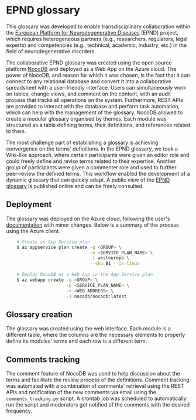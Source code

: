 # EPND glossary

This glossary was developed to enable transdisciplinary collaboration 
within the [European Platform for Neurodegenerative Diseases](https://epnd.org)
(EPND) project, which requires heterogeneous partners (e.g., researchers, 
regulators, legal experts) and competencies (e.g., technical, academic,
industry, etc.) in the field of neurodegenerative disorders.

The collaborative EPND glossary was created using the open source platform 
[NocoDB](https://nocodb.com) and deployed as a Web App on the Azure cloud. 
The power of NocoDB, and reason for which it was chosen, is the fact that it 
can connect to any relational database and convert it into a collaborative 
spreadsheet with a user-friendly interface. Users can simultaneously work on 
tables, change views, and comment on the content, with an audit process 
that tracks all operations on the system. Furthermore, REST APIs are 
provided to interact with the database and perform task automation, which 
can help with the management of the glossary. NocoDB allowed to create a 
modular glossary organised by themes. Each module was structured as a table 
defining terms, their definitions, and references related to them.

The most challenge part of establishing a glossary is achieving convergence 
on the terms' definitions. In the EPND glossary, we took a Wiki-like approach, 
where certain participants were given an editor role and could freely define 
and revise terms related to their expertise. Another group of participants 
were given a commenter role and used to further peer-review the defined terms. 
This workflow enabled the development of a dynamic glossary that can quickly 
adapt. A public view of the [EPND glossary](https://epnd-glossary.azurewebsites.net/dashboard/#/base/c061cde8-1afa-45aa-bee8-3a689e9c518c) 
is published online and can be freely consulted.

## Deployment

The glossary was deployed on the Azure cloud, following the user's 
[documentation](https://docs.nocodb.com/getting-started/installation/) with 
minor changes. Below is a summary of the process using the Azure client.

``` bash
    # Create an App Service plan
    $ az appservice plan create -g <GROUP> \
                                -n <SERVICE_PLAN_NAME> \
                                -l westeurope \
                                --sku B1 --is-linux
                              
    # Deploy NocoDB as a Web App in the App Service plan                          
    $ az webapp create -g <GROUP> \
                       -p <SERVICE_PLAN_NAME> \
                       -n <WEB_ADDRESS> \
                       -i nocodb/nocodb:latest
```

## Glossary creation

The glossary was created using the web interface. Each module is a different 
table, where the columns are the necessary elements to properly define its 
modules' terms and each row is a different term.

## Comments tracking

The comment feature of NocoDB was used to help discussion about the terms and 
facilitate the review process of the definitions. Comment tracking was 
automated with a combination of comments' retrieval using the REST APIs and 
notification of the new comments via email using the `comments_tracking.py` 
script. A crontab job was scheduled to automatically run the script and 
moderators got notified of the comments with the desired frequency.
